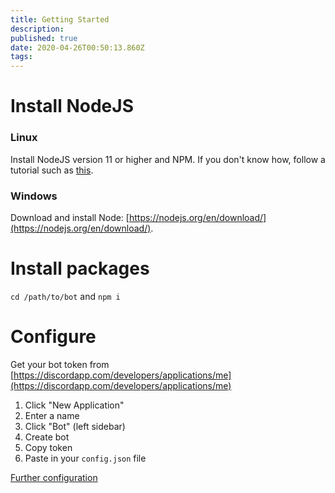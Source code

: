 ```yaml
---
title: Getting Started
description: 
published: true
date: 2020-04-26T00:50:13.860Z
tags: 
---
```


# Install NodeJS
### Linux
Install NodeJS version 11 or higher and NPM. If you don't know how, follow a tutorial such as [this](https://www.digitalocean.com/community/tutorials/how-to-install-node-js-on-ubuntu-18-04).
### Windows
Download and install Node: [https://nodejs.org/en/download/](https://nodejs.org/en/download/).

# Install packages
`cd /path/to/bot` and `npm i`


# Configure
Get your bot token from [https://discordapp.com/developers/applications/me](https://discordapp.com/developers/applications/me)
1. Click "New Application"
2. Enter a name
3. Click "Bot" (left sidebar)
4. Create bot
5. Copy token
6. Paste in your `config.json` file

[Further configuration](https://wiki.flanderscraft.be/discord-bots/Support-Bot/Configuration)
